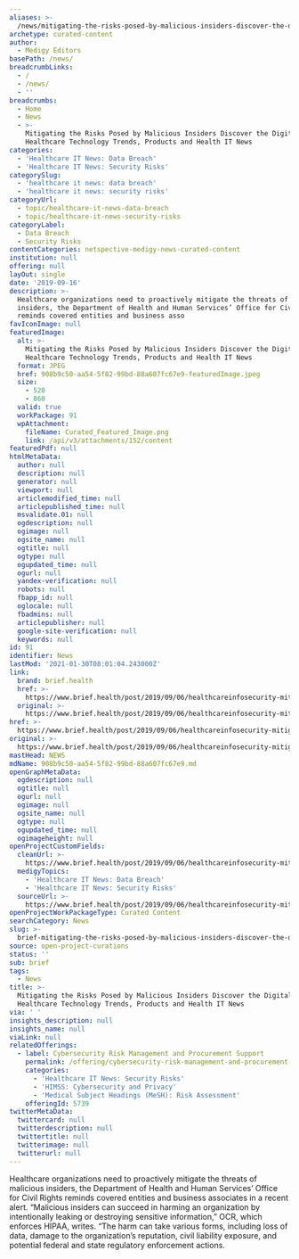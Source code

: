 ```yaml
---
aliases: >-
  /news/mitigating-the-risks-posed-by-malicious-insiders-discover-the-digital-healthcare-technology-trends-products-and-health-it-news
archetype: curated-content
author:
  - Medigy Editors
basePath: /news/
breadcrumbLinks:
  - /
  - /news/
  - ''
breadcrumbs:
  - Home
  - News
  - >-
    Mitigating the Risks Posed by Malicious Insiders Discover the Digital
    Healthcare Technology Trends, Products and Health IT News
categories:
  - 'Healthcare IT News: Data Breach'
  - 'Healthcare IT News: Security Risks'
categorySlug:
  - 'healthcare it news: data breach'
  - 'healthcare it news: security risks'
categoryUrl:
  - topic/healthcare-it-news-data-breach
  - topic/healthcare-it-news-security-risks
categoryLabel:
  - Data Breach
  - Security Risks
contentCategories: netspective-medigy-news-curated-content
institution: null
offering: null
layOut: single
date: '2019-09-16'
description: >-
  Healthcare organizations need to proactively mitigate the threats of malicious
  insiders, the Department of Health and Human Services’ Office for Civil Rights
  reminds covered entities and business asso
favIconImage: null
featuredImage:
  alt: >-
    Mitigating the Risks Posed by Malicious Insiders Discover the Digital
    Healthcare Technology Trends, Products and Health IT News
  format: JPEG
  href: 908b9c50-aa54-5f82-99bd-88a607fc67e9-featuredImage.jpeg
  size:
    - 520
    - 860
  valid: true
  workPackage: 91
  wpAttachment:
    fileName: Curated_Featured_Image.png
    link: /api/v3/attachments/152/content
featuredPdf: null
htmlMetaData:
  author: null
  description: null
  generator: null
  viewport: null
  articlemodified_time: null
  articlepublished_time: null
  msvalidate.01: null
  ogdescription: null
  ogimage: null
  ogsite_name: null
  ogtitle: null
  ogtype: null
  ogupdated_time: null
  ogurl: null
  yandex-verification: null
  robots: null
  fbapp_id: null
  oglocale: null
  fbadmins: null
  articlepublisher: null
  google-site-verification: null
  keywords: null
id: 91
identifier: News
lastMod: '2021-01-30T08:01:04.243000Z'
link:
  brand: brief.health
  href: >-
    https://www.brief.health/post/2019/09/06/healthcareinfosecurity-mitigating-the-risks-posed-by-malicious-insiders/
  original: >-
    https://www.brief.health/post/2019/09/06/healthcareinfosecurity-mitigating-the-risks-posed-by-malicious-insiders/
href: >-
  https://www.brief.health/post/2019/09/06/healthcareinfosecurity-mitigating-the-risks-posed-by-malicious-insiders/
original: >-
  https://www.brief.health/post/2019/09/06/healthcareinfosecurity-mitigating-the-risks-posed-by-malicious-insiders/
mastHead: NEWS
mdName: 908b9c50-aa54-5f82-99bd-88a607fc67e9.md
openGraphMetaData:
  ogdescription: null
  ogtitle: null
  ogurl: null
  ogimage: null
  ogsite_name: null
  ogtype: null
  ogupdated_time: null
  ogimageheight: null
openProjectCustomFields:
  cleanUrl: >-
    https://www.brief.health/post/2019/09/06/healthcareinfosecurity-mitigating-the-risks-posed-by-malicious-insiders/
  medigyTopics:
    - 'Healthcare IT News: Data Breach'
    - 'Healthcare IT News: Security Risks'
  sourceUrl: >-
    https://www.brief.health/post/2019/09/06/healthcareinfosecurity-mitigating-the-risks-posed-by-malicious-insiders/
openProjectWorkPackageType: Curated Content
searchCategory: News
slug: >-
  brief-mitigating-the-risks-posed-by-malicious-insiders-discover-the-digital-healthcare-technology-trends-products-and-health-it-news
source: open-project-curations
status: ''
sub: brief
tags:
  - News
title: >-
  Mitigating the Risks Posed by Malicious Insiders Discover the Digital
  Healthcare Technology Trends, Products and Health IT News
via: ' '
insights_description: null
insights_name: null
viaLink: null
relatedOfferings:
  - label: Cybersecurity Risk Management and Procurement Support
    permalink: /offering/cybersecurity-risk-management-and-procurement-support
    categories:
      - 'Healthcare IT News: Security Risks'
      - 'HIMSS: Cybersecurity and Privacy'
      - 'Medical Subject Headings (MeSH): Risk Assessment'
    offeringId: 5739
twitterMetaData:
  twittercard: null
  twitterdescription: null
  twittertitle: null
  twitterimage: null
  twitterurl: null
---
```

Healthcare organizations need to proactively mitigate the threats of malicious insiders, the Department of Health and Human Services’ Office for Civil Rights reminds covered entities and business associates in a recent alert.
“Malicious insiders can succeed in harming an organization by intentionally leaking or destroying sensitive information,” OCR, which enforces HIPAA, writes. “The harm can take various forms, including loss of data, damage to the organization’s reputation, civil liability exposure, and potential federal and state regulatory enforcement actions.